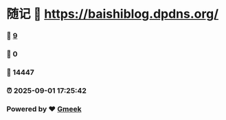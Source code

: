 # 随记 :link: https://baishiblog.dpdns.org/ 
### :page_facing_up: [9](https://baishiblog.dpdns.org//tag.html) 
### :speech_balloon: 0 
### :hibiscus: 14447 
### :alarm_clock: 2025-09-01 17:25:42 
### Powered by :heart: [Gmeek](https://github.com/Meekdai/Gmeek)
